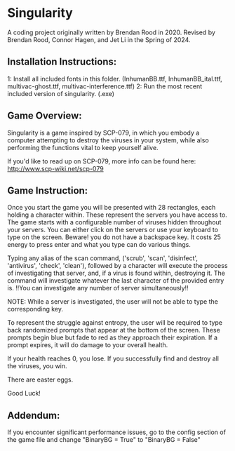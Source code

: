 # Singularity
A coding project originally written by Brendan Rood in 2020.
Revised by Brendan Rood, Connor Hagen, and Jet Li in the Spring of 2024.

## Installation Instructions:
1: Install all included fonts in this folder. 
(InhumanBB.ttf, InhumanBB_ital.ttf, multivac-ghost.ttf, multivac-interference.ttf)
2: Run the most recent included version of singularity. (.exe)

## Game Overview:
Singularity is a game inspired by SCP-079, in which you embody a computer attempting to destroy the viruses
in your system, while also performing the functions vital to keep yourself alive.

If you'd like to read up on SCP-079, more info can be found here: http://www.scp-wiki.net/scp-079

## Game Instruction:
Once you start the game you will be presented with 28 rectangles, each holding a character within. These represent
the servers you have access to. The game starts with a configurable number of viruses hidden throughout your
servers. You can either click on the servers or use your keyboard to type on the screen. Beware! you do not have
a backspace key. It costs 25 energy to press enter and what you type can do various things.

Typing any alias of the scan command, ('scrub', 'scan', 'disinfect', 'antivirus', 'check', 'clean'), followed
by a character will execute the process of investigating that server, and, if a virus is found within, destroying
it. The command will investigate whatever the last character of the provided entry is.
!!You can investigate any number of server simultaneously!!

NOTE: While a server is investigated, the user will not be able to type the corresponding key.

To represent the struggle against entropy, the user will be required to type back randomized prompts that appear
at the bottom of the screen. These prompts begin blue but fade to red as they approach their expiration. If a
prompt expires, it will do damage to your overall health.

If your health reaches 0, you lose.
If you successfully find and destroy all the viruses, you win.

There are easter eggs.

Good Luck!


## Addendum:
If you encounter significant performance issues, go to the config section of the game file and change 
"BinaryBG = True" to "BinaryBG = False"